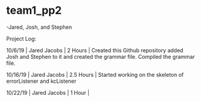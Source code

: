 # team1_pp2
-Jared, Josh, and Stephen

Project Log:

10/6/19 |  Jared Jacobs | 2 Hours | Created this Github repository added Josh and Stephen to it and created the
grammar file. Compiled the grammar file. 

10/16/19 | Jared Jacobs | 2.5  Hours | Started working on the skeleton of errorListener and kcListener

10/22/19 | Jared Jacobs | 1 Hour | 
